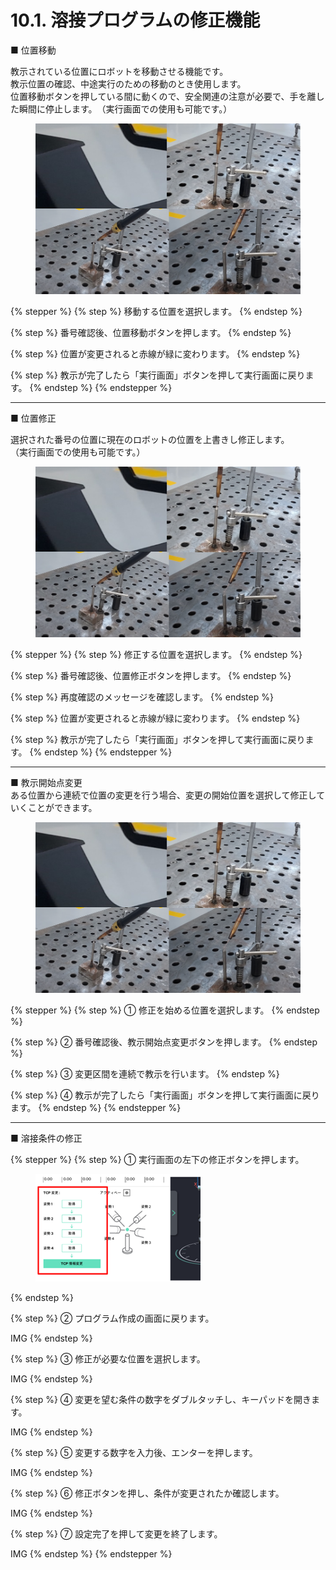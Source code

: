 # 10.1. 溶接プログラムの修正機能

■ 位置移動

教示されている位置にロボットを移動させる機能です。\
教示位置の確認、中途実行のための移動のとき使用します。\
位置移動ボタンを押している間に動くので、安全関連の注意が必要で、手を離した瞬間に停止します。　（実行画面での使用も可能です。）

<figure><img src="../.gitbook/assets/그림4.png" alt=""><figcaption></figcaption></figure>

{% stepper %}
{% step %}
移動する位置を選択します。
{% endstep %}

{% step %}
番号確認後、位置移動ボタンを押します。
{% endstep %}

{% step %}
位置が変更されると赤線が緑に変わります。
{% endstep %}

{% step %}
教示が完了したら「実行画面」ボタンを押して実行画面に戻ります。
{% endstep %}
{% endstepper %}

***

■ 位置修正

選択された番号の位置に現在のロボットの位置を上書きし修正します。\
（実行画面での使用も可能です。）

<figure><img src="../.gitbook/assets/그림4.png" alt=""><figcaption></figcaption></figure>

{% stepper %}
{% step %}
修正する位置を選択します。
{% endstep %}

{% step %}
番号確認後、位置修正ボタンを押します。
{% endstep %}

{% step %}
再度確認のメッセージを確認します。
{% endstep %}

{% step %}
位置が変更されると赤線が緑に変わります。
{% endstep %}

{% step %}
教示が完了したら「実行画面」ボタンを押して実行画面に戻ります。
{% endstep %}
{% endstepper %}

***

■ 教示開始点変更\
ある位置から連続で位置の変更を行う場合、変更の開始位置を選択して修正していくことができます。

<figure><img src="../.gitbook/assets/그림4.png" alt=""><figcaption></figcaption></figure>

{% stepper %}
{% step %}
① 修正を始める位置を選択します。
{% endstep %}

{% step %}
② 番号確認後、教示開始点変更ボタンを押します。
{% endstep %}

{% step %}
③ 変更区間を連続で教示を行います。
{% endstep %}

{% step %}
④ 教示が完了したら「実行画面」ボタンを押して実行画面に戻ります。
{% endstep %}
{% endstepper %}

***

■ 溶接条件の修正

{% stepper %}
{% step %}
① 実行画面の左下の修正ボタンを押します。

<figure><img src="../.gitbook/assets/그림5.png" alt=""><figcaption></figcaption></figure>


{% endstep %}

{% step %}
② プログラム作成の画面に戻ります。

IMG
{% endstep %}

{% step %}
③ 修正が必要な位置を選択します。

IMG
{% endstep %}

{% step %}
④ 変更を望む条件の数字をダブルタッチし、キーパッドを開きます。

IMG
{% endstep %}

{% step %}
⑤ 変更する数字を入力後、エンターを押します。

IMG
{% endstep %}

{% step %}
⑥ 修正ボタンを押し、条件が変更されたか確認します。

IMG
{% endstep %}

{% step %}
⑦ 設定完了を押して変更を終了します。

IMG
{% endstep %}
{% endstepper %}



